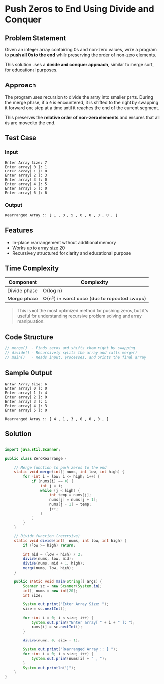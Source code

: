 # Push Zeros to End Using Divide and Conquer

## Problem Statement

Given an integer array containing 0s and non-zero values, write a program to **push all 0s to the end** while preserving the order of non-zero elements.

This solution uses a **divide and conquer approach**, similar to merge sort, for educational purposes.

## Approach

The program uses recursion to divide the array into smaller parts. During the merge phase, if a `0` is encountered, it is shifted to the right by swapping it forward one step at a time until it reaches the end of the current segment.

This preserves the **relative order of non-zero elements** and ensures that all `0`s are moved to the end.

## Test Case

### Input

```
Enter Array Size: 7
Enter array[ 0 ]: 1
Enter array[ 1 ]: 0
Enter array[ 2 ]: 3
Enter array[ 3 ]: 0
Enter array[ 4 ]: 5
Enter array[ 5 ]: 0
Enter array[ 6 ]: 6
```

### Output

```
Rearranged Array :: [ 1 , 3 , 5 , 6 , 0 , 0 , 0 , ]
```

## Features

* In-place rearrangement without additional memory
* Works up to array size 20
* Recursively structured for clarity and educational purpose

## Time Complexity

| Component    | Complexity                                  |
| ------------ | ------------------------------------------- |
| Divide phase | O(log n)                                    |
| Merge phase  | O(n²) in worst case (due to repeated swaps) |

> This is not the most optimized method for pushing zeros, but it's useful for understanding recursive problem solving and array manipulation.

## Code Structure

```java
// merge()  - Finds zeros and shifts them right by swapping
// divide() - Recursively splits the array and calls merge()
// main()   - Reads input, processes, and prints the final array
```

## Sample Output

```
Enter Array Size: 6
Enter array[ 0 ]: 0
Enter array[ 1 ]: 4
Enter array[ 2 ]: 0
Enter array[ 3 ]: 1
Enter array[ 4 ]: 3
Enter array[ 5 ]: 0

Rearranged Array :: [ 4 , 1 , 3 , 0 , 0 , 0 , ]
```

## Solution

```java

import java.util.Scanner;

public class ZeroRearrange {

    // Merge function to push zeros to the end
    static void merge(int[] nums, int low, int high) {
        for (int i = low; i <= high; i++) {
            if (nums[i] == 0) {
                int j = i;
                while (j < high) {
                    int temp = nums[j];
                    nums[j] = nums[j + 1];
                    nums[j + 1] = temp;
                    j++;
                }
            }
        }
    }

    // Divide function (recursive)
    static void divide(int[] nums, int low, int high) {
        if (low >= high) return;

        int mid = (low + high) / 2;
        divide(nums, low, mid);
        divide(nums, mid + 1, high);
        merge(nums, low, high);
    }

    public static void main(String[] args) {
        Scanner sc = new Scanner(System.in);
        int[] nums = new int[20];
        int size;

        System.out.print("Enter Array Size: ");
        size = sc.nextInt();

        for (int i = 0; i < size; i++) {
            System.out.print("Enter array[ " + i + " ]: ");
            nums[i] = sc.nextInt();
        }

        divide(nums, 0, size - 1);

        System.out.print("Rearranged Array :: [ ");
        for (int i = 0; i < size; i++) {
            System.out.print(nums[i] + " , ");
        }
        System.out.println("]");
    }
}

```